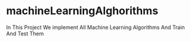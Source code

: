# machineLearningAlghorithms
In This Project We implement All Machine Learning Algorithms And Train And Test Them
